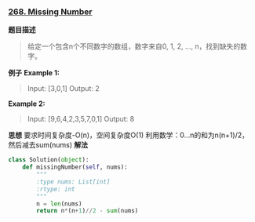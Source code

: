 ### [268. Missing Number](https://leetcode.com/problems/missing-number/description/)
**题目描述**
> 给定一个包含n个不同数字的数组，数字来自0, 1, 2, ..., n，找到缺失的数字。

**例子**
**Example 1:**
>Input: [3,0,1]
Output: 2

**Example 2:**
>Input: [9,6,4,2,3,5,7,0,1]
Output: 8

**思想**
要求时间复杂度-O(n)，空间复杂度O(1)
利用数学：0...n的和为n(n+1)/2，然后减去sum(nums)
**解法**
```python
class Solution(object):
    def missingNumber(self, nums):
        """
        :type nums: List[int]
        :rtype: int
        """
        n = len(nums)
        return n*(n+1)//2 - sum(nums)
```